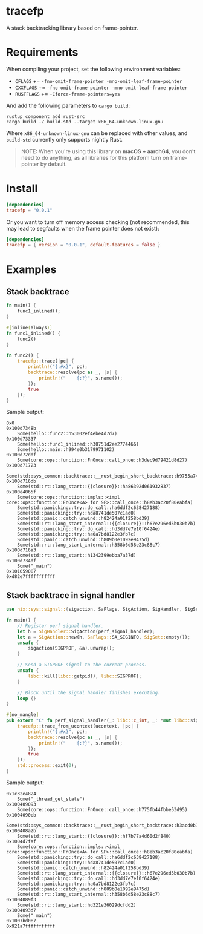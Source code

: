 # tracefp

A stack backtracking library based on frame-pointer.

# Requirements

When compiling your project, set the following environment variables:

- `CFLAGS` += `-fno-omit-frame-pointer -mno-omit-leaf-frame-pointer`
- `CXXFLAGS` += `-fno-omit-frame-pointer -mno-omit-leaf-frame-pointer`
- `RUSTFLAGS` += `-Cforce-frame-pointers=yes`

And add the following parameters to `cargo build`:

```shell
rustup component add rust-src
cargo build -Z build-std --target x86_64-unknown-linux-gnu
```

Where `x86_64-unknown-linux-gnu` can be replaced with other values, and `build-std` currently only supports nightly Rust. 

> NOTE: When you're using this library on **macOS + aarch64**, you don't need to do anything, as all libraries for this platform turn on frame-pointer by default.

# Install

```toml
[dependencies]
tracefp = "0.0.1"
```

Or you want to turn off memory access checking (not recommended, this may lead to segfaults when the frame pointer does not exist):

```toml
[dependencies]
tracefp = { version = "0.0.1", default-features = false }
```

# Examples

## Stack backtrace

```rust
fn main() {
    func1_inlined();
}

#[inline(always)]
fn func1_inlined() {
    func2()
}

fn func2() {
    tracefp::trace(|pc| {
        println!("{:#x}", pc);
        backtrace::resolve(pc as _, |s| {
            println!("    {:?}", s.name());
        });
        true
    });
}
```

Sample output:

```text
0x0
0x100d7348b
    Some(hello::func2::h53002ef4ebe4d7d7)
0x100d73337
    Some(hello::func1_inlined::h30751d2ee2774466)
    Some(hello::main::h994e0b3179971102)
0x100d72ddf
    Some(core::ops::function::FnOnce::call_once::h3dec9d79421d8d27)
0x100d71723
    Some(std::sys_common::backtrace::__rust_begin_short_backtrace::h9755a7454510e50f)
0x100d716db
    Some(std::rt::lang_start::{{closure}}::ha86392d061932837)
0x100e4065f
    Some(core::ops::function::impls::<impl core::ops::function::FnOnce<A> for &F>::call_once::h8eb3ac20f80eabfa)
    Some(std::panicking::try::do_call::ha6ddf2c638427188)
    Some(std::panicking::try::hda8741de507c1ad0)
    Some(std::panic::catch_unwind::h82424a01f258bd39)
    Some(std::rt::lang_start_internal::{{closure}}::h67e296ed5b030b7b)
    Some(std::panicking::try::do_call::hd3dd7e7e10f6424e)
    Some(std::panicking::try::ha0a7bd8122e3fb7c)
    Some(std::panic::catch_unwind::h809b0e1092e9475d)
    Some(std::rt::lang_start_internal::h358b6d58e23c88c7)
0x100d716a3
    Some(std::rt::lang_start::h1342399ebba7a37d)
0x100d734df
    Some("_main")
0x101059087
0xd82e7fffffffffff
```

## Stack backtrace in signal handler

```rust
use nix::sys::signal::{sigaction, SaFlags, SigAction, SigHandler, SigSet, SIGPROF};

fn main() {
    // Register perf signal handler.
    let h = SigHandler::SigAction(perf_signal_handler);
    let a = SigAction::new(h, SaFlags::SA_SIGINFO, SigSet::empty());
    unsafe {
        sigaction(SIGPROF, &a).unwrap();
    }

    // Send a SIGPROF signal to the current process.
    unsafe {
        libc::kill(libc::getpid(), libc::SIGPROF);
    }

    // Block until the signal handler finishes executing.
    loop {}
}

#[no_mangle]
pub extern "C" fn perf_signal_handler(_: libc::c_int, _: *mut libc::siginfo_t, ucontext: *mut libc::c_void) {
    tracefp::trace_from_ucontext(ucontext, |pc| {
        println!("{:#x}", pc);
        backtrace::resolve(pc as _, |s| {
            println!("    {:?}", s.name());
        });
        true
    });
    std::process::exit(0);
}
```

Sample output:

```text
0x1c32e4824
    Some("_thread_get_state")
0x100409093
    Some(core::ops::function::FnOnce::call_once::h775fb44fbbe53d95)
0x1004090eb
    Some(std::sys_common::backtrace::__rust_begin_short_backtrace::h3acd0b11747c5033)
0x100408a2b
    Some(std::rt::lang_start::{{closure}}::hf7b77a4d60d2f840)
0x1004d7faf
    Some(core::ops::function::impls::<impl core::ops::function::FnOnce<A> for &F>::call_once::h8eb3ac20f80eabfa)
    Some(std::panicking::try::do_call::ha6ddf2c638427188)
    Some(std::panicking::try::hda8741de507c1ad0)
    Some(std::panic::catch_unwind::h82424a01f258bd39)
    Some(std::rt::lang_start_internal::{{closure}}::h67e296ed5b030b7b)
    Some(std::panicking::try::do_call::hd3dd7e7e10f6424e)
    Some(std::panicking::try::ha0a7bd8122e3fb7c)
    Some(std::panic::catch_unwind::h809b0e1092e9475d)
    Some(std::rt::lang_start_internal::h358b6d58e23c88c7)
0x1004089f3
    Some(std::rt::lang_start::hd321e36029dcfdd2)
0x1004093d7
    Some("_main")
0x1007bd087
0x921a7fffffffffff
```
